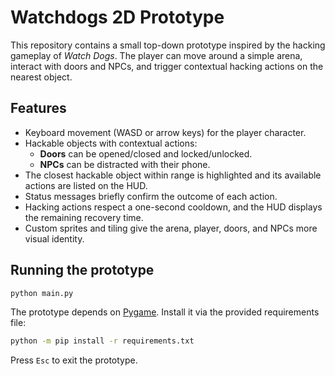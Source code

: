 # Watchdogs 2D Prototype

This repository contains a small top-down prototype inspired by the hacking gameplay of *Watch Dogs*. The player can move around a simple arena, interact with doors and NPCs, and trigger contextual hacking actions on the nearest object.

## Features

- Keyboard movement (WASD or arrow keys) for the player character.
- Hackable objects with contextual actions:
  - **Doors** can be opened/closed and locked/unlocked.
  - **NPCs** can be distracted with their phone.
- The closest hackable object within range is highlighted and its available actions are listed on the HUD.
- Status messages briefly confirm the outcome of each action.
- Hacking actions respect a one-second cooldown, and the HUD displays the remaining recovery time.
- Custom sprites and tiling give the arena, player, doors, and NPCs more visual identity.

## Running the prototype

```bash
python main.py
```

The prototype depends on [Pygame](https://www.pygame.org/). Install it via the
provided requirements file:

```bash
python -m pip install -r requirements.txt
```

Press `Esc` to exit the prototype.
